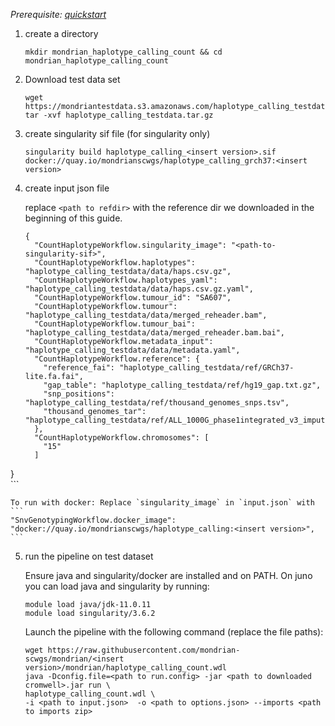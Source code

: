 

*Prerequisite: [quickstart](README.md)*


1. create a directory 
    ```
    mkdir mondrian_haplotype_calling_count && cd mondrian_haplotype_calling_count
    ```
2. Download test data set

    ```
    wget https://mondriantestdata.s3.amazonaws.com/haplotype_calling_testdata.tar.gz
    tar -xvf haplotype_calling_testdata.tar.gz
    ```
3. create singularity sif file (for singularity only)
    ```
    singularity build haplotype_calling_<insert version>.sif docker://quay.io/mondrianscwgs/haplotype_calling_grch37:<insert version>
    ```


4. create input json file

    replace `<path to refdir>` with the reference dir we downloaded in the beginning of this guide.
    
    ```
    {
      "CountHaplotypeWorkflow.singularity_image": "<path-to-singularity-sif>",
      "CountHaplotypeWorkflow.haplotypes": "haplotype_calling_testdata/data/haps.csv.gz",
      "CountHaplotypeWorkflow.haplotypes_yaml": "haplotype_calling_testdata/data/haps.csv.gz.yaml",
      "CountHaplotypeWorkflow.tumour_id": "SA607",
      "CountHaplotypeWorkflow.tumour": "haplotype_calling_testdata/data/merged_reheader.bam",
      "CountHaplotypeWorkflow.tumour_bai": "haplotype_calling_testdata/data/merged_reheader.bam.bai",
      "CountHaplotypeWorkflow.metadata_input": "haplotype_calling_testdata/data/metadata.yaml",
      "CountHaplotypeWorkflow.reference": {
        "reference_fai": "haplotype_calling_testdata/ref/GRCh37-lite.fa.fai",
        "gap_table": "haplotype_calling_testdata/ref/hg19_gap.txt.gz",
        "snp_positions": "haplotype_calling_testdata/ref/thousand_genomes_snps.tsv",
        "thousand_genomes_tar": "haplotype_calling_testdata/ref/ALL_1000G_phase1integrated_v3_impute.tar"
      },
      "CountHaplotypeWorkflow.chromosomes": [
        "15"
      ]
}   
    ```

    To run with docker: Replace `singularity_image` in `input.json` with
    ```
    "SnvGenotypingWorkflow.docker_image": "docker://quay.io/mondrianscwgs/haplotype_calling:<insert version>",
    ```

5. run the pipeline on test dataset

    Ensure java and singularity/docker are installed and on PATH. On juno you can load  java and singularity by running:
    
    ```
    module load java/jdk-11.0.11
    module load singularity/3.6.2
    ```
    
    Launch the pipeline with the following command (replace the file paths):
    
    ```
    wget https://raw.githubusercontent.com/mondrian-scwgs/mondrian/<insert version>/mondrian/haplotype_calling_count.wdl
    java -Dconfig.file=<path to run.config> -jar <path to downloaded cromwell>.jar run \
    haplotype_calling_count.wdl \
    -i <path to input.json>  -o <path to options.json> --imports <path to imports zip>
    ```
